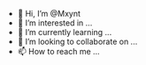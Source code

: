 - 👋 Hi, I’m @Mxynt
- 👀 I’m interested in ...
- 🌱 I’m currently learning ...
- 💞️ I’m looking to collaborate on ...
- 📫 How to reach me ...

<!---
Mxynt/Mxynt is a ✨ special ✨ repository because its `README.md` (this file) appears on your GitHub profile.
You can click the Preview link to take a look at your changes.
--->
